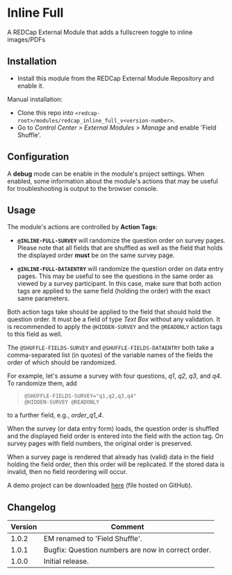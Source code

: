 # Inline Full

A REDCap External Module that adds a fullscreen toggle to inline images/PDFs

## Installation

- Install this module from the REDCap External Module Repository and enable it.

Manual installation:

- Clone this repo into `<redcap-root>/modules/redcap_inline_full_v<version-number>`.
- Go to _Control Center > External Modules > Manage_ and enable 'Field Shuffle'.

## Configuration

A **debug** mode can be enable in the module's project settings. When enabled, some information about the module's actions that may be useful for troubleshooting is output to the browser console.

## Usage

The module's actions are controlled by **Action Tags**: 

- **`@INLINE-FULL-SURVEY`** will randomize the question order on survey pages. Please note that all fields that are shuffled as well as the field that holds the displayed order **must** be on the same survey page.

- **`@INLINE-FULL-DATAENTRY`** will randomize the question order on data entry pages. This may be useful to see the questions in the same order as viewed by a survey participant. In this case, make sure that both action tags are applied to the same field (holding the order) with the exact same parameters.

Both action tags take should be applied to the field that should hold the question order. It must be a field of type _Text Box_ without any validation. It is recommended to apply the `@HIDDEN-SURVEY` and the `@READONLY` action tags to this field as well.

The `@SHUFFLE-FIELDS-SURVEY` and `@SHUFFLE-FIELDS-DATAENTRY` both take a comma-separated list (in quotes) of the variable names of the fields the order of which should be randomized.

For example, let's assume a survey with four questions, _q1_, _q2_, _q3_, and _q4_. To randomize them, add  
> `@SHUFFLE-FIELDS-SURVEY="q1,q2,q3,q4"`  
> `@HIDDEN-SURVEY @READONLY`

to a further field, e.g., _order_q1_4_. 

When the survey (or data entry form) loads, the question order is shuffled and the displayed field order is entered into the field with the action tag. On survey pages with field numbers, the original order is preserved.

When a survey page is rendered that already has (valid) data in the field holding the field order, then this order will be replicated. If the stored data is invalid, then no field reordering will occur.

A demo project can be downloaded [here](https://raw.githubusercontent.com/grezniczek/redcap_field_shuffle/main/demo/FieldShuffleDemo.REDCap.xml) (file hosted on GitHub).

## Changelog

Version | Comment
------- | -------------
1.0.2   | EM renamed to 'Field Shuffle'.
1.0.1   | Bugfix: Question numbers are now in correct order.
1.0.0   | Initial release.